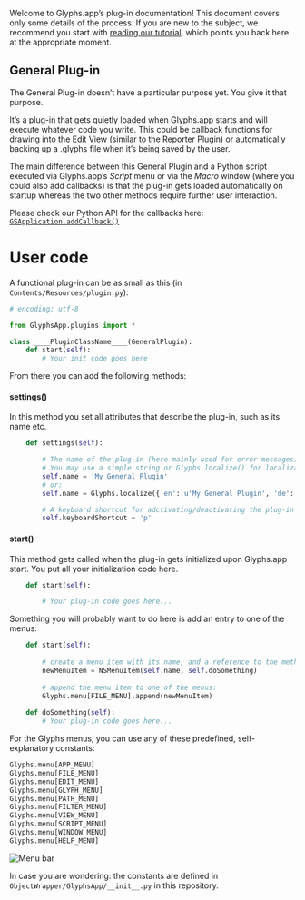 Welcome to Glyphs.app’s plug-in documentation! This document covers only some details of the process. If you are new to the subject, we recommend you start with [reading our tutorial](https://glyphsapp.com/tutorials/plugins), which points you back here at the appropriate moment.

## General Plug-in

The General Plug-in doesn’t have a particular purpose yet. You give it that purpose.

It’s a plug-in that gets quietly loaded when Glyphs.app starts and will execute whatever code you write. This could be callback functions for drawing into the Edit View (similar to the Reporter Plugin) or automatically backing up a .glyphs file when it’s being saved by the user.

The main difference between this General Plugin and a Python script executed via Glyphs.app’s *Script* menu or via the *Macro* window (where you could also add callbacks) is that the plug-in gets loaded automatically on startup whereas the two other methods require further user interaction.

Please check our Python API for the callbacks here: [`GSApplication.addCallback()`](http://docu.glyphsapp.com/#addCallback)

# User code

A functional plug-in can be as small as this (in `Contents/Resources/plugin.py`):

```python
# encoding: utf-8

from GlyphsApp.plugins import *

class ____PluginClassName____(GeneralPlugin):
	def start(self):
		# Your init code goes here
```

From there you can add the following methods:

#### settings()

In this method you set all attributes that describe the plug-in, such as its name etc.


```python
	def settings(self):

		# The name of the plug-in (here mainly used for error messages)
		# You may use a simple string or Glyphs.localize() for localizations (see http://docu.glyphsapp.com#localize)
		self.name = 'My General Plugin'
		# or:
		self.name = Glyphs.localize({'en': u'My General Plugin', 'de': u'Mein allgemeines Plugin'})

		# A keyboard shortcut for adctivating/deactivating the plug-in (together with Command+Shift)
		self.keyboardShortcut = 'p'
```

#### start()

This method gets called when the plug-in gets initialized upon Glyphs.app start.
You put all your initialization code here.

```python
	def start(self):

		# Your plug-in code goes here...
```

Something you will probably want to do here is add an entry to one of the menus:

```python
	def start(self):
	
		# create a menu item with its name, and a reference to the method it shoud invoke:
		newMenuItem = NSMenuItem(self.name, self.doSomething)
		
		# append the menu item to one of the menus:
		Glyphs.menu[FILE_MENU].append(newMenuItem)
	
	def doSomething(self):
		# Your plug-in code goes here...
```

For the Glyphs menus, you can use any of these predefined, self-explanatory constants:

```python
Glyphs.menu[APP_MENU]
Glyphs.menu[FILE_MENU]
Glyphs.menu[EDIT_MENU]
Glyphs.menu[GLYPH_MENU]
Glyphs.menu[PATH_MENU]
Glyphs.menu[FILTER_MENU]
Glyphs.menu[VIEW_MENU]
Glyphs.menu[SCRIPT_MENU]
Glyphs.menu[WINDOW_MENU]
Glyphs.menu[HELP_MENU]
```

![Menu bar](../_Readme_Images/menubar.png)

In case you are wondering: the constants are defined in `ObjectWrapper/GlyphsApp/__init__.py` in this repository.
